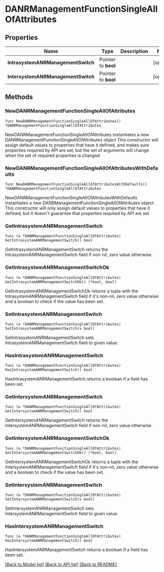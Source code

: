 # DANRManagementFunctionSingleAllOfAttributes

## Properties

Name | Type | Description | Notes
------------ | ------------- | ------------- | -------------
**IntrasystemANRManagementSwitch** | Pointer to **bool** |  | [optional] 
**IntersystemANRManagementSwitch** | Pointer to **bool** |  | [optional] 

## Methods

### NewDANRManagementFunctionSingleAllOfAttributes

`func NewDANRManagementFunctionSingleAllOfAttributes() *DANRManagementFunctionSingleAllOfAttributes`

NewDANRManagementFunctionSingleAllOfAttributes instantiates a new DANRManagementFunctionSingleAllOfAttributes object
This constructor will assign default values to properties that have it defined,
and makes sure properties required by API are set, but the set of arguments
will change when the set of required properties is changed

### NewDANRManagementFunctionSingleAllOfAttributesWithDefaults

`func NewDANRManagementFunctionSingleAllOfAttributesWithDefaults() *DANRManagementFunctionSingleAllOfAttributes`

NewDANRManagementFunctionSingleAllOfAttributesWithDefaults instantiates a new DANRManagementFunctionSingleAllOfAttributes object
This constructor will only assign default values to properties that have it defined,
but it doesn't guarantee that properties required by API are set

### GetIntrasystemANRManagementSwitch

`func (o *DANRManagementFunctionSingleAllOfAttributes) GetIntrasystemANRManagementSwitch() bool`

GetIntrasystemANRManagementSwitch returns the IntrasystemANRManagementSwitch field if non-nil, zero value otherwise.

### GetIntrasystemANRManagementSwitchOk

`func (o *DANRManagementFunctionSingleAllOfAttributes) GetIntrasystemANRManagementSwitchOk() (*bool, bool)`

GetIntrasystemANRManagementSwitchOk returns a tuple with the IntrasystemANRManagementSwitch field if it's non-nil, zero value otherwise
and a boolean to check if the value has been set.

### SetIntrasystemANRManagementSwitch

`func (o *DANRManagementFunctionSingleAllOfAttributes) SetIntrasystemANRManagementSwitch(v bool)`

SetIntrasystemANRManagementSwitch sets IntrasystemANRManagementSwitch field to given value.

### HasIntrasystemANRManagementSwitch

`func (o *DANRManagementFunctionSingleAllOfAttributes) HasIntrasystemANRManagementSwitch() bool`

HasIntrasystemANRManagementSwitch returns a boolean if a field has been set.

### GetIntersystemANRManagementSwitch

`func (o *DANRManagementFunctionSingleAllOfAttributes) GetIntersystemANRManagementSwitch() bool`

GetIntersystemANRManagementSwitch returns the IntersystemANRManagementSwitch field if non-nil, zero value otherwise.

### GetIntersystemANRManagementSwitchOk

`func (o *DANRManagementFunctionSingleAllOfAttributes) GetIntersystemANRManagementSwitchOk() (*bool, bool)`

GetIntersystemANRManagementSwitchOk returns a tuple with the IntersystemANRManagementSwitch field if it's non-nil, zero value otherwise
and a boolean to check if the value has been set.

### SetIntersystemANRManagementSwitch

`func (o *DANRManagementFunctionSingleAllOfAttributes) SetIntersystemANRManagementSwitch(v bool)`

SetIntersystemANRManagementSwitch sets IntersystemANRManagementSwitch field to given value.

### HasIntersystemANRManagementSwitch

`func (o *DANRManagementFunctionSingleAllOfAttributes) HasIntersystemANRManagementSwitch() bool`

HasIntersystemANRManagementSwitch returns a boolean if a field has been set.


[[Back to Model list]](../README.md#documentation-for-models) [[Back to API list]](../README.md#documentation-for-api-endpoints) [[Back to README]](../README.md)


